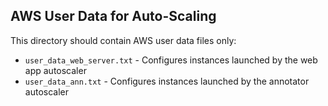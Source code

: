 ## AWS User Data for Auto-Scaling
This directory should contain AWS user data files only:
* `user_data_web_server.txt` - Configures instances launched by the web app autoscaler
* `user_data_ann.txt` - Configures instances launched by the annotator autoscaler
